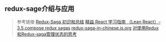 ## redux-sage介绍与应用

> 参考链接
[Redux-Saga 初识和总结](https://zhuanlan.zhihu.com/p/28080621)
[精益 React 学习指南 （Lean React）- 3.5 compose redux sagas](https://segmentfault.com/a/1190000005776381)
[redux-saga-in-chinese.js.org](https://redux-saga-in-chinese.js.org/docs/advanced/NonBlockingCalls.html)
[对使用Redux和Redux-saga管理状态的思考](https://zhuanlan.zhihu.com/p/30034732)
